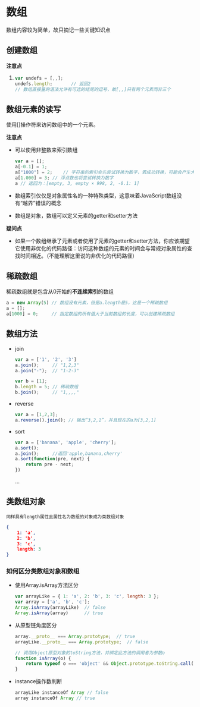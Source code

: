 # 数组

数组内容较为简单，故只摘记一些关键知识点

## 创建数组

**注意点**

1. ```js
   var undefs = [,,];	
   undefs.length;		// 返回2
   // 数组直接量的语法允许有可选的结尾的逗号，故[,,]只有两个元素而非三个
   ```

## 数组元素的读写

使用[]操作符来访问数组中的一个元素。

**注意点**

* 可以使用非整数来索引数组

  ```js
  var a = [];
  a[-0.1] = 1;
  a["1000"] = 2;	// 字符串的索引会先尝试转换为数字，若成功转换，可能会产生大量的多余空间
  a[1.000] = 3;	// 浮点数也将尝试转换为数字
  a // 返回为：[empty, 3, empty × 998, 2, -0.1: 1]
  ```

* 数组索引仅仅是对象属性名的一种特殊类型，这意味着JavaScript数组没有“越界”错误的概念

* 数组是对象，数组可以定义元素的getter和setter方法

**疑问点**

* 如果一个数组继承了元素或者使用了元素的getter和setter方法，你应该期望它使用非优化的代码路径：访问这种数组的元素的时间会与常规对象属性的查找时间相近。（不能理解这里说的非优化的代码路径）



## 稀疏数组

稀疏数组就是包含从0开始的**不连续索引**的数组

```js
a = new Array(5) // 数组没有元素，但是a.length是5，这是一个稀疏数组
a = [];
a[1000] = 0;	 // 指定数组的所有值大于当前数组的长度，可以创建稀疏数组
```

## 数组方法

* join

  

  ```js
  var a = ['1', '2', '3']
  a.join();		// "1,2,3"
  a.join("-");	// "1-2-3"
  
  var b = [1];
  b.length = 5;	// 稀疏数组
  b.join();		// "1,,,,"
  
  ```

* reverse

  ```js
  var a = [1,2,3];
  a.reverse().join(); // 输出“3,2,1”，并且现在的a为[3,2,1]
  ```

* sort

  ```js
  var a = ['banana', 'apple', 'cherry'];
  a.sort();
  a.join();		//返回'apple,banana,cherry'
  a.sort(function(pre, next) {
      return pre - next;
  })
  ```

  ...

## 类数组对象

`同样具有length属性且属性名为数组的对象成为类数组对象`

```json
{
    1: 'a',
    2: 'b',
    3: 'c',
    length: 3
}
```

### 如何区分类数组对象和数组

* 使用Array.isArray方法区分

  ```js
  var arrayLike = { 1: 'a', 2: 'b', 3: 'c', length: 3 };
  var array = ['a', 'b', 'c'];
  Array.isArray(arrayLike)	// false
  Array.isArray(array)		// true
  ```

  

* 从原型链角度区分

  ```js
  array.__proto__ === Array.prototype;	// true
  arrayLike.__proto__ === Array.prototype;	// false
  
  // 调用Object原型对象的toString方法，并绑定此方法的调用者为参数o
  function isArray(o) {
      return typeof o === 'object' && Object.prototype.toString.call(o) === '[object Array]'
  }
  ```

* instance操作数判断

  ```js
  arrayLike instanceOf Array // false
  array instanceOf Array // true
  ```

  